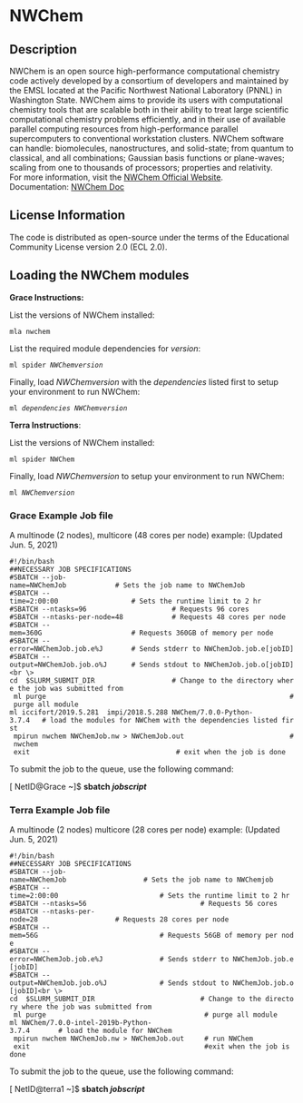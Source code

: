 # NWChem

## Description

NWChem is an open source high-performance computational chemistry code
actively developed by a consortium of developers and maintained by the
EMSL located at the Pacific Northwest National Laboratory (PNNL) in
Washington State. NWChem aims to provide its users with computational
chemistry tools that are scalable both in their ability to treat large
scientific computational chemistry problems efficiently, and in their
use of available parallel computing resources from high-performance
parallel supercomputers to conventional workstation clusters. NWChem
software can handle: biomolecules, nanostructures, and solid-state; from
quantum to classical, and all combinations; Gaussian basis functions or
plane-waves; scaling from one to thousands of processors; properties and
relativity.  
For more information, visit the [NWChem Official
Website](https://www.nwchem-sw.org/).  
Documentation: [NWChem Doc](http://github.com/nwchemgit/nwchem/wiki)

## License Information

The code is distributed as open-source under the terms of the
Educational Community License version 2.0 (ECL 2.0).

## Loading the NWChem modules

**Grace Instructions:**

List the versions of NWChem installed:

`mla nwchem`

List the required module dependencies for *version*:

`ml spider `*`NWChemversion`*

Finally, load *NWChemversion* with the *dependencies* listed first to
setup your environment to run NWChem:

`ml `*`dependencies`*` `*`NWChemversion`*

**Terra Instructions**:

List the versions of NWChem installed:

`ml spider NWChem`

Finally, load *NWChemversion* to setup your environment to run NWChem:

`ml `*`NWChemversion`*

### Grace Example Job file

A multinode (2 nodes), multicore (48 cores per node) example: (Updated
Jun. 5, 2021)

`#!/bin/bash`  
`##NECESSARY JOB SPECIFICATIONS`  
`#SBATCH --job-name=NWChemJob            # Sets the job name to NWChemJob`  
`#SBATCH --time=2:00:00                  # Sets the runtime limit to 2 hr`  
`#SBATCH --ntasks=96                     # Requests 96 cores`  
`#SBATCH --ntasks-per-node=48            # Requests 48 cores per node`  
`#SBATCH --mem=360G                      # Requests 360GB of memory per node`  
`#SBATCH --error=NWChemJob.job.e%J       # Sends stderr to NWChemJob.job.e[jobID]`  
`#SBATCH --output=NWChemJob.job.o%J      # Sends stdout to NWChemJob.job.o[jobID]<br \>`  
`cd  $SLURM_SUBMIT_DIR                   # Change to the directory where the job was submitted from`  
` ml purge                                                            # purge all module`  
`ml iccifort/2019.5.281  impi/2018.5.288 NWChem/7.0.0-Python-3.7.4   # load the modules for NWChem with the dependencies listed first`  
` mpirun nwchem NWChemJob.nw > NWChemJob.out                          # nwchem`  
` exit                                    # exit when the job is done `  

To submit the job to the queue, use the following command:

\[ NetID@Grace ~\]$ **sbatch *jobscript***

### Terra Example Job file

A multinode (2 nodes) multicore (28 cores per node) example: (Updated
Jun. 5, 2021)

`#!/bin/bash`  
`##NECESSARY JOB SPECIFICATIONS`  
`#SBATCH --job-name=NWChemJob                   # Sets the job name to NWChemjob`  
`#SBATCH --time=2:00:00                         # Sets the runtime limit to 2 hr`  
`#SBATCH --ntasks=56                            # Requests 56 cores`  
`#SBATCH --ntasks-per-node=28                   # Requests 28 cores per node`  
`#SBATCH --mem=56G                              # Requests 56GB of memory per node`  
`#SBATCH --error=NWChemJob.job.e%J              # Sends stderr to NWChemJob.job.e[jobID]`  
`#SBATCH --output=NWChemJob.job.o%J             # Sends stdout to NWChemJob.job.o[jobID]<br \>`  
`cd  $SLURM_SUBMIT_DIR                          # Change to the directory where the job was submitted from`  
` ml purge                                       # purge all module`  
`ml NWChem/7.0.0-intel-2019b-Python-3.7.4       # load the module for NWChem`  
` mpirun nwchem NWChemJob.nw > NWChemJob.out     # run NWChem`  
` exit                                           #exit when the job is done `  

To submit the job to the queue, use the following command:

\[ NetID@terra1 ~\]$ **sbatch *jobscript***

